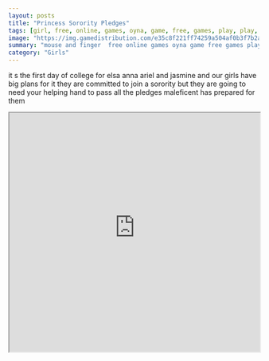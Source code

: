 ```yaml
---
layout: posts
title: "Princess Sorority Pledges"
tags: [girl, free, online, games, oyna, game, free, games, play, play, games]
image: "https://img.gamedistribution.com/e35c8f221ff74259a504af0b3f7b2a60-512x384.jpeg"
summary: "mouse and finger  free online games oyna game free games play play games"
category: "Girls"
---
```


it s the first day of college for elsa anna ariel and jasmine and our girls have big plans for it they are committed to join a sorority but they are going to need your helping hand to pass all the pledges maleficent has prepared for them

<iframe width="100%" height="480px;" src="https://html5.gamedistribution.com/e35c8f221ff74259a504af0b3f7b2a60/"></iframe>